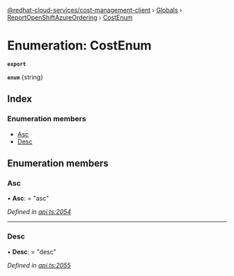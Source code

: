 [@redhat-cloud-services/cost-management-client](../README.md) › [Globals](../globals.md) › [ReportOpenShiftAzureOrdering](../modules/reportopenshiftazureordering.md) › [CostEnum](reportopenshiftazureordering.costenum.md)

# Enumeration: CostEnum

**`export`** 

**`enum`** {string}

## Index

### Enumeration members

* [Asc](reportopenshiftazureordering.costenum.md#asc)
* [Desc](reportopenshiftazureordering.costenum.md#desc)

## Enumeration members

###  Asc

• **Asc**: = "asc"

*Defined in [api.ts:2054](https://github.com/RedHatInsights/javascript-clients/blob/master/packages/cost-management/api.ts#L2054)*

___

###  Desc

• **Desc**: = "desc"

*Defined in [api.ts:2055](https://github.com/RedHatInsights/javascript-clients/blob/master/packages/cost-management/api.ts#L2055)*
